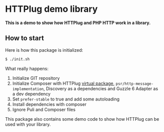 # HTTPlug demo library

**This is a demo to show how HTTPlug and PHP HTTP work in a library.**


## How to start

Here is how this package is initialized:


``` bash
$ ./init.sh
```

What really happens:

1. Initialize GIT repository
2. Initialize Composer with HTTPlug [virtual package](http://docs.php-http.org/en/latest/httplug/users.html#background),
`psr/http-message-implementation`, Discovery as a dependencies and Guzzle 6 Adapter as a dev dependency
3. Set `prefer-stable` to true and add some autoloading
4. Install dependencies with composer
5. Ignore Puli and Composer files


This package also contains some demo code to show how HTTPlug can be used with your library.
